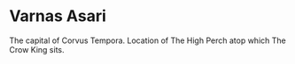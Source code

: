# Varnas Asari
The capital of Corvus Tempora. Location of The High Perch atop which The Crow King sits.
